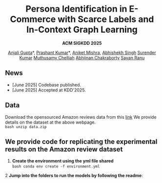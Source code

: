 <div align="center">
<h1> Persona Identification in E-Commerce with Scarce Labels and In-Context Graph Learning </h1>

**ACM SIGKDD 2025**  


[Anjali Gupta](https://anjaliakg17.github.io/about/)\*,
[Prashant Kumar](https://prashkmr.github.io)\*,
[Aniket Mishra](https://www.linkedin.com/in/aniket-mishra-bab8a81b5),
[Abhishekh Singh](https://www.linkedin.com/in/iasingh)
[Surender Kumar](https://www.linkedin.com/in/surenderk)
[Muthusamy Chelliah](https://www.linkedin.com/in/muthusamy-chelliah-28b3b0)
[Abhijnan Chakraborty](https://cse.iitkgp.ac.in/~abhijnan/)
[Sayan Ranu](https://www.cse.iitd.ac.in/~sayan/)<br/>
</div>

## News
- [June 2025] Codebase published.
- [June 2025] Accepted at KDD'2025.

## Data
Download the opensourced Amazon reviews data from this [link](https://github.com/idea-iitd/persona/blob/master/amazon_reviews/data.zip)
We provide details on the dataset at the above webpage. <br/>
        ``` bash
                unzip data.zip
        ```
##  We provide code for replicating the experimental results on the Amazon review dataset 

1. **Create the environment using the yml file shared**<br/>
            ``` bash
           conda env create -f environment.yml
           ```
   
2  **Jump into the folders to run the models by following the readme**:
    
    

